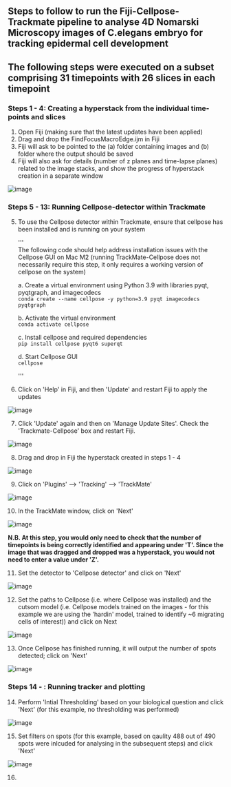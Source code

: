 ## Steps to follow to run the Fiji-Cellpose-Trackmate pipeline to analyse 4D Nomarski Microscopy images of C.elegans embryo for tracking epidermal cell development

## The following steps were executed on a subset comprising 31 timepoints with 26 slices in each timepoint

### Steps 1 - 4: Creating a hyperstack from the individual time-points and slices
1. Open Fiji (making sure that the latest updates have been applied)  
2. Drag and drop the FindFocusMacroEdge.ijm in Fiji  
3. Fiji will ask to be pointed to the (a) folder containing images and (b) folder where the output should be saved  
4. Fiji will also ask for details (number of z planes and time-lapse planes) related to the image stacks, and show the progress of hyperstack creation in a separate window

![image](https://github.com/ShataDg/HardinLab_SD/blob/c0e95afcdb46927093f3d8c7d6b557cb2608279f/Images/Screenshot%202024-02-26%20at%2011.09.51%E2%80%AFAM.png)


### Steps 5 - 13: Running Cellpose-detector within Trackmate

5. To use the Cellpose detector within Trackmate, ensure that cellpose has been installed and is running on your system
   
   '''  
   The following code should help address installation issues with the Cellpose GUI on Mac M2 (running TrackMate-Cellpose does not necessarily require this step, it only requires a working version of cellpose on the system)

   a. Create a virtual environment using Python 3.9 with libraries pyqt, pyqtgraph, and imagecodecs
   <br> ```conda create --name cellpose -y python=3.9 pyqt imagecodecs pyqtgraph```

   b. Activate the virtual environment
   <br> ```conda activate cellpose```

   c. Install cellpose and required dependencies
   <br> ```pip install cellpose pyqt6 superqt```

   d. Start Cellpose GUI
   <br> ```cellpose```

   '''
6. Click on 'Help' in Fiji, and then 'Update' and restart Fiji to apply the updates
   
![image](https://github.com/ShataDg/HardinLab_SD/blob/c45605374e34e0aba31d19ea35a333863fe31d8d/Images/Screenshot%202024-02-26%20at%207.05.41%E2%80%AFPM.png)

7. Click 'Update' again and then on 'Manage Update Sites'. Check the 'Trackmate-Cellpose' box and restart Fiji.

![image](https://github.com/ShataDg/HardinLab_SD/blob/99b7570a915911baaf8524c5130757f4586e26d2/Images/Screenshot%202024-02-26%20at%207.09.38%E2%80%AFPM.png)

8. Drag and drop in Fiji the hyperstack created in steps 1 - 4

![image](<Images/Screenshot 2024-02-26 at 11.45.14 AM.png>)

9.  Click on 'Plugins' --> 'Tracking' --> 'TrackMate'

![image](<Images/Screenshot 2024-02-26 at 7.16.24 PM.png>)

10.  In the TrackMate window, click on 'Next'

![image](<Images/Screenshot 2024-02-26 at 1.08.39 PM.png>)

**N.B. At this step, you would only need to check that the number of timepoints is being correctly identified and appearing under 'T'. Since the image that was dragged and dropped was a hyperstack, you would not need to enter a value under 'Z'.**

11. Set the detector to 'Cellpose detector' and click on 'Next'

![image](<Images/Screenshot 2024-02-26 at 7.41.31 PM.png>)

12. Set the paths to Cellpose (i.e. where Cellpose was installed) and the cutsom model (i.e. Cellpose models trained on the images - for this example we are using the 'hardin' model, trained to identify ~6 migrating cells of interest)) and click on Next

![image](<Images/Screenshot 2024-02-26 at 7.54.15 PM.png>)

13. Once Cellpose has finished running, it will output the number of spots detected; click on 'Next'

![image](<Images/Screenshot 2024-02-26 at 8.11.42 PM.png>)

### Steps 14 - : Running tracker and plotting

14.  Perform 'Intial Thresholding' based on your biological question and click 'Next' (for this example, no thresholding was performed)

![image](<Images/Screenshot 2024-02-26 at 8.24.08 PM.png>)

15. Set filters on spots (for this example, based on qaulity 488 out of 490 spots were inlcuded for analysing in the subsequent steps) and click 'Next'

![image](<Images/Screenshot 2024-02-26 at 8.32.15 PM.png>)

16. 













